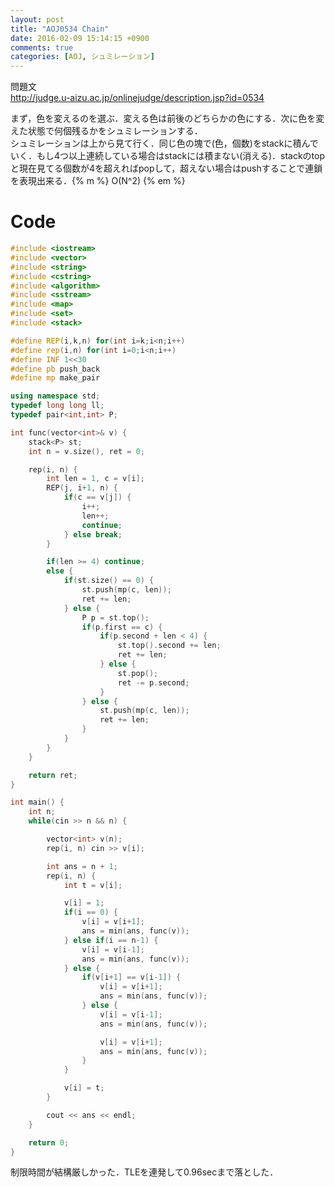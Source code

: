 ```yaml
---
layout: post
title: "AOJ0534 Chain"
date: 2016-02-09 15:14:15 +0900
comments: true
categories: [AOJ, シュミレーション]
---
```


問題文  
http://judge.u-aizu.ac.jp/onlinejudge/description.jsp?id=0534

<!-- more -->

まず，色を変えるのを選ぶ．変える色は前後のどちらかの色にする．次に色を変えた状態で何個残るかをシュミレーションする．  
シュミレーションは上から見て行く．同じ色の塊で(色，個数)をstackに積んでいく．もし4つ以上連続している場合はstackには積まない(消える)．stackのtopと現在見てる個数が4を超えればpopして，超えない場合はpushすることで連鎖を表現出来る．{% m %} O(N\^2) {% em %}

# Code

```cpp
#include <iostream>
#include <vector>
#include <string>
#include <cstring>
#include <algorithm>
#include <sstream>
#include <map>
#include <set>
#include <stack>

#define REP(i,k,n) for(int i=k;i<n;i++)
#define rep(i,n) for(int i=0;i<n;i++)
#define INF 1<<30
#define pb push_back
#define mp make_pair

using namespace std;
typedef long long ll;
typedef pair<int,int> P;

int func(vector<int>& v) {
	stack<P> st;
	int n = v.size(), ret = 0;

	rep(i, n) {
		int len = 1, c = v[i];
		REP(j, i+1, n) {
			if(c == v[j]) {
				i++;
				len++;
				continue;
			} else break;
		}

		if(len >= 4) continue;
		else {
			if(st.size() == 0) {
				st.push(mp(c, len));
				ret += len;
			} else {
				P p = st.top();
				if(p.first == c) {
					if(p.second + len < 4) {
						st.top().second += len;
						ret += len;
					} else {
						st.pop();
						ret -= p.second;
					}
				} else {
					st.push(mp(c, len));
					ret += len;
				}
			}
		}
	}

	return ret;
}

int main() {
	int n;
	while(cin >> n && n) {

		vector<int> v(n);
		rep(i, n) cin >> v[i];

		int ans = n + 1;
		rep(i, n) {
			int t = v[i];

			v[i] = 1;
			if(i == 0) {
				v[i] = v[i+1];
				ans = min(ans, func(v));
			} else if(i == n-1) {
				v[i] = v[i-1];
				ans = min(ans, func(v));
			} else {
				if(v[i+1] == v[i-1]) {
					v[i] = v[i+1];
					ans = min(ans, func(v));
				} else {
					v[i] = v[i-1];
					ans = min(ans, func(v));

					v[i] = v[i+1];
					ans = min(ans, func(v));
				}
			}

			v[i] = t;
		}

		cout << ans << endl;
	}

	return 0;
}
```

制限時間が結構厳しかった．TLEを連発して0.96secまで落とした．
